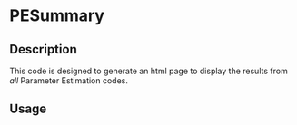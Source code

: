 # PESummary

Description
-------------

This code is designed to generate an html page to display the results from *all* Parameter Estimation codes.

Usage
------------- 


